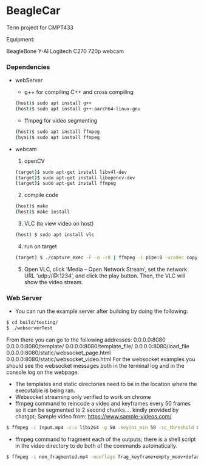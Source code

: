 # BeagleCar
Term project for CMPT433

Equipment:

BeagleBone Y-AI
Logitech C270 720p webcam




### Dependencies
- webServer
    - g++ for compiling C++ and cross compiling
    ```bash
    (host)$ sudo apt install g++ 
    (host)$ sudo apt install g++-aarch64-linux-gnu
    ```
    - ffmpeg for video segmenting
    ```bash
    (host)$ sudo apt install ffmpeg
    (byai)$ sudo apt install ffmpeg
    ```
- webcam
    1) openCV
    ```bash
    (target)$ sudo apt-get install libv4l-dev 
    (target)$ sudo apt-get install libopencv-dev
    (target)$ sudo apt-get install ffmpeg
    ```
    2) compile code
    ```bash
    (host)$ make
    (host)$ make install
    ```

    3) VLC (to view video on host)
    ```bash
    (host) $ sudo apt install vlc
    ```
    4) run on target
     ```bash
    (target) $ ./capture_exec -F -o -c0 | ffmpeg -i pipe:0 -vcodec copy -f mjpeg udp://192.168.7.1:1234
    ```
    5) Open VLC, click ‘Media – Open Network Stream’, set the network URL
    ‘udp://@:1234’, and click the play button. Then, the VLC will show the video
    stream.

### Web Server
- You can run the example server after building by doing the following: 
```bash
$ cd build/testing/
$ ./webserverTest
```
From there you can go to the following addresses: 
0.0.0.0:8080
0.0.0.0:8080/template/<some integer value>
0.0.0.0:8080/template_file/<some integer value>
0.0.0.0:8080/load_file
0.0.0.0:8080/static/websocket_page.html 
0.0.0.0:8080/static/websocket_video.html
For the websocket examples you should see the websocket messages both in the terminal log and in the console log on the webpage.

- The templates and static directories need to be in the location where the executable is being ran. 
- Websocket streaming only verified to work on chrome
- ffmpeg command to reincode a video and keyframes every 50 frames so it can be segmented to 2 second chunks.... kindly provided by chatgpt; Sample video from: https://www.sample-videos.com/
```bash 
$ ffmpeg -i input.mp4 -c:v libx264 -g 50 -keyint_min 50 -sc_threshold 0 -f segment -segment_time 2 output%03d.mp4
```
- ffmpeg command to fragment each of the outputs; there is a shell script in the video directory to do both of the commands automatically.
```bash
$ ffmpeg -i non_fragmented.mp4 -movflags frag_keyframe+empty_moov+default_base_moof fragmented.mp4
```

